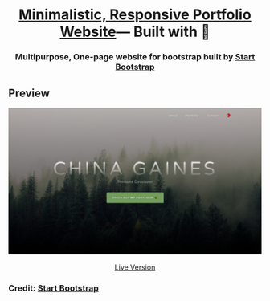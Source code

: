 <div align=center>

<h1><a href="https://github.com/StartBootstrap/startbootstrap-grayscale">Minimalistic, Responsive Portfolio Website</a>— Built with 💝</h1>

</div>

<h3 align=center>Multipurpose, One-page website for bootstrap built by <a href="https://github.com/StartBootstrap/startbootstrap-grayscale">Start Bootstrap</a></h3>

<!-- Languages and Tools > -->
## Preview 

<p align="center">
  <img src="./assets/img/mock-up.PNG" alt="Mock-up">    
  <p align="center"><a href="https://mschinagaines.github.io/">Live Version</a></p>
 
</p>

### Credit: <a href="https://github.com/StartBootstrap/startbootstrap-grayscale">Start Bootstrap</a></p>

